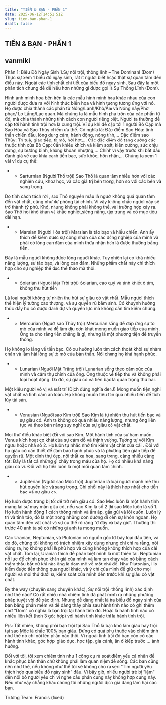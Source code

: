 ```yaml
---
title: "TIỀN & BẠN - PHẦN 1"
date: 2025-06-12T14:51:51Z
slug: tien-ban-phan-1
draft: false
---
```


## TIỀN & BẠN - PHẦN 1

## vanmiki

Phần 1: Biểu Đồ Ngày Sinh
1.Sự nổi trội, thống lĩnh – The Dominanl (Dom)
Thực sự xem 1 biểu đồ ngày sinh, rất ít người biết hoặc thật sự quan tâm đến điều này. Ngoài các tính chất chi tiết của biểu đồ ngày sinh, Sau đây là một phân tích chung để dễ hiểu hơn những gì được gọi là Sự Thống Lĩnh (Dom).

Hình ảnh minh họa bên trên là các mẫu hình minh họa khác nhau của con người được đưa ra với hình thức biến họa và hình tượng tương ứng với nó.
Họ được chia thành các phần tử Nóng/Lạnh/Khô/Ẩm và Nóng nẩy/Phờ phạc/ Lo Lắng/Lạc quan.
Mà chúng ta là mẫu hình pha trộn của các phần tử đó, mà chia thành những tính cách con người riêng biệt.
Người ta thường đề cập tới hành tinh trội hơn là cung trội.
Ví dụ khi đề cập tới 1 người Bò Cạp mà Sao Hỏa và Sao Thủy chiếm ưu thế. Có nghĩa là:
Đặc điểm Sao Hỏa: tinh thần chiến đấu, lòng dung cảm, hành động, nóng tính,…
Đặc điểm sao Thủy: Trí tuệ, giao tiếp, tò mò, hời hợt,…
Các đặc điểm đó tang cường các thuộc tính của Bò Cạp: Cần khiêu khích và kiểm soát, kiên cường, sức chịu đựng, sự bướng bỉnh, không khoan nhượng,…
Chính vì vậy trước khi bắt đầu đánh giá về các khía cạnh tiền bạc, sức khỏe, hôn nhân,… Chúng ta xem 1 vài ví dụ cụ thể:
 
- - Sarturnian (Người Thổ trội)
Sao Thổ là quan tâm nhiều hơn với các nghiên cứu, khoa học, và các giá trị bên trong, hơn so với các bên và sang trọng.

 
Do tính cách tách rời , sao Thổ nguyên mẫu là người không quá quan tâm đến vật chất, cũng như dự phòng tài chính. Vì vậy không chắc người này sẽ trở thành tỷ phú. Khó, nhưng không phải không thể, vài trường hợp xảy ra. Sao Thổ hơi khô khan và khắc nghiệt,siêng năng, tập trung và có mục tiêu dài hạn.
- - Marsian (Người Hỏa trội)
Marsian là táo bạo và hiếu chiến. Anh ấy thích để kiếm được sự công nhận của các đồng nghiệp của mình và phải có lòng can đảm của mình thừa nhận hơn là được thưởng bằng tiền.

Đây là mẫu người không được lòng người khác. Tuy nhiên lại có khá nhiều năng lượng, sư táo bạo, và lòng can đảm. Những phẩm chất này chỉ thích hợp cho sự nghiệp thể dục thể thao mà thôi.
- - Solarian (Người Mặt Trời trội)
Solarian, cao quý và tinh khiết ở tim, không thu hút tiền

Là loại người không tự nhiên thu hút sự giàu có vật chất. Mẫu người thích thể hiện lý tưởng cao thượng, và sự quyến rũ bẩm sinh. Có khuynh hướng thúc đẩy họ có được danh dự và quyền lực mà không cần tìm kiếm chúng.
- - Mercurian (Người sao Thủy trội)
Mercurian sống để đáp ứng sự tò mò của mình và để làm dịu cơn khát mong muốn giao tiếp của mình . Ông ta cho rằng tiền chẳng là gì, nhưng là một phương tiện để truyền thông.

Họ không lo lắng về tiền bạc. Có xu hướng luôn tìm cách thoát khỏi sự nhàm chán và làm hài lòng sự tò mò của bản thân. Nói chung họ khá hạnh phúc.
- - Lunarian (Người Mặt Trăng trội)
Lunarian sống theo cảm xúc của mình và cảm thụ chính của ông. Ông thuộc về tiếp thu và không phải loại hoạt động. Do đó, sự giàu có và tiền bạc là quan trọng thứ hai.

Một kiểu người vô vị và mất trí (Dịch đúng nghĩa đenJ) Mong muốn tiện nghi vật chất và tình cảm an toàn. Họ không muốn tiêu tốn quá nhiều tiền để tích lũy tài sản.
- - Venusian (Người sao Kim trội)
Sao Kim là tự nhiên thu hút tiền bạc và sự giàu có. Anh ta không có quá nhiều năng lượng, nhưng ông liên tục và theo bản năng suy nghĩ của sự giàu có vật chất.

Mọi thứ điều khác biệt đối với sao Kim. Một hành tinh của sự ham muốn. Venus kích hoạt cơ khát của sự cám dỗ và thịnh vượng. Tương tự với Kim ngưu hoặc nhà số 2. Họ luôn tự nhắc nhở tìm kiếm vật chất của cải . Đối với họ giàu có cần thiết để đảm bảo hạnh phúc và là phương tiện gián tiếp đế quyến rũ. Một dinh thự đẹp, nội thất xa hoa, sang trọng, càng nhiều càng tốt: Đây là tất cả những gì chãy trong máu của họ. Họ có nhiều khả năng giàu có vì. Đối với họ tiền luôn là một mối quan tâm chính.
- - Jupiterian (Người sao Mộc trội)
Jupiterian là loại người mạnh mẽ thu hút quyền lực và sang trọng. Chi phối này là thích hợp nhất cho tiền bạc và sự giàu có.

Họ luôn được trang bị tốt để trở nên giàu có. Sao Mộc luôn là một hành tinh mang lại sự may mắn giàu có, nếu sao Kim là số 2 thì sao Mộc luôn là số 1. Họ luôn hành động 1 cách thông minh và ấm áp, gần gũi và lôi cuốn. Luôn lý trí và tỉnh táo, đó là một trong những con đường đi đến sự khôn ngoan. Họ quan tâm đến vật chất và sự cụ thể rõ ràng “ở đây và bây giờ”. Thường thì trước 40 anh ta sẽ có những gì anh ta mong muốn.
 
Các Uranian, Neptunian, và Plutonian có nguồn gốc từ bảy loại đầu tiên, và do đó, chúng tôi không có trách nhiệm xây dựng nhưng chỉ chỉ ra rằng, nói đúng ra, họ không phải là phù hợp và cũng không không thích hợp của cải vật chất. Tóm lại, Uranian thích để phân biệt mình là một thiên tài. Neptunian nỗ lực để chinh phục khán giả của mình và làm tan chảy vào nó bằng cách thẩm thấu bất cứ khi nào ông là đam mê về một chủ đề.
Như Plutonian, Họ kiếm được tiền thông qua người khác, và ý chí của mình để giữ cho mọi người và mọi thứ dưới sự kiểm soát của mình đến trước khi sự giàu có vật chất.
 
By the way (chuyển sang chuyện khác), Sự nổi trội (thống lĩnh) xác định như thế nào? Có rất nhiều nhà chiêm tinh đã phát minh ra những phương pháp tuyệt vời để xác định. Nhưng dễ dàng nhất là tra biểu đồ ngày sinh của bạn bằng phần mềm và dễ dàng thấy phía sau hành tình nào có ghi thêm chữ “Dom” có nghĩa là bạn trội tại hành tinh đó. Hoặc là hành tinh nào có nhiều liên kết (hơn 3 góc hợp) với hành tinh khác thì là hành tinh trội.

 
P/s: Tất nhiên, không phải bạn trội tại Sao Thổ là bạn khó làm giàu hay trội tại sao Mộc là chắc 100% bạn giàu. Đừng có quá phụ thuộc vào chiêm tinh như thế  nó chỉ nói lên phần nào thôi. Vì ngoài tính trội đó bạn còn có các hành tinh khác, góc hợp, giáo dục, học tập, gia cảnh, ăn ở kiếp trước  … ảnh hưởng.
 
Đối với tôi, tôi xem chiêm tinh như 1 công cụ rà soát điểm yếu cá nhân để khắc phục bản thân chứ không phải làm quan niệm để sống. Các bạn cũng nên như thế, nếu không như thế tôi sẽ không cho ra seri “Tìm người yêu thích hợp qua biểu đồ ngày sinh” đâu. Vì bây giờ, nhiều người trẻ bị ”lậm” đến nổi bỏ người yêu chỉ vì nghe câu phán cung này không hợp cung này. Nếu như vậy chẳng khác chúng tôi những người dịch giả đang làm hại các bạn.
 
Trưởng Team: Francis
(fixed)